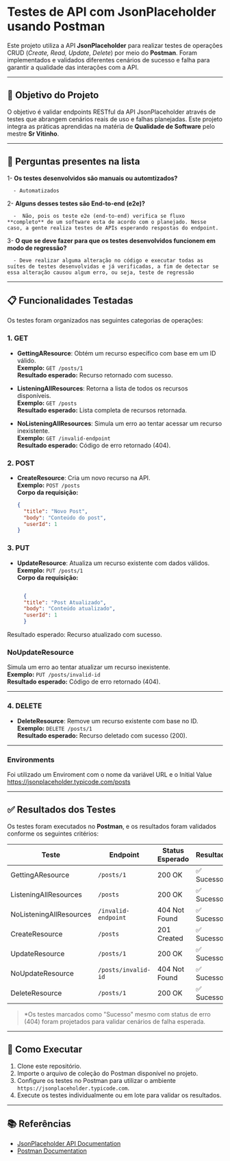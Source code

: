 # Testes de API com JsonPlaceholder usando Postman

Este projeto utiliza a API **JsonPlaceholder** para realizar testes de operações CRUD (_Create, Read, Update, Delete_) por meio do **Postman**. Foram implementados e validados diferentes cenários de sucesso e falha para garantir a qualidade das interações com a API.

---

## 🎯 Objetivo do Projeto
O objetivo é validar endpoints RESTful da API JsonPlaceholder através de testes que abrangem cenários reais de uso e falhas planejadas. Este projeto integra as práticas aprendidas na matéria de **Qualidade de Software** pelo mestre **Sr Vitinho**.

---

## 📄 Perguntas presentes na lista
1- **Os testes desenvolvidos são manuais ou automtizados?**

      - Automatizados

2- **Alguns desses testes são End-to-end (e2e)?**

      -  Não, pois os teste e2e (end-to-end) verifica se fluxo **completo** de um software esta de acordo com o planejado. Nesse caso, a gente realiza testes de APIs esperando respostas do endpoint.

3- **O que se deve fazer para que os testes desenvolvidos funcionem em modo de regressão?**

      - Deve realizar alguma alteração no código e executar todas as suítes de testes desenvolvidas e já verificadas, a fim de detectar se essa alteração causou algum erro, ou seja, teste de regressão

---

## 📋 Funcionalidades Testadas
Os testes foram organizados nas seguintes categorias de operações:

### **1. GET**
- **GettingAResource**: Obtém um recurso específico com base em um ID válido.  
  **Exemplo:** `GET /posts/1`  
  **Resultado esperado:** Recurso retornado com sucesso.

- **ListeningAllResources**: Retorna a lista de todos os recursos disponíveis.  
  **Exemplo:** `GET /posts`  
  **Resultado esperado:** Lista completa de recursos retornada.

- **NoListeningAllResources**: Simula um erro ao tentar acessar um recurso inexistente.  
  **Exemplo:** `GET /invalid-endpoint`  
  **Resultado esperado:** Código de erro retornado (404).  

### **2. POST**
- **CreateResource**: Cria um novo recurso na API.  
  **Exemplo:** `POST /posts`  
  **Corpo da requisição:**  
  ```json
  {
    "title": "Novo Post",
    "body": "Conteúdo do post",
    "userId": 1
  }

### **3. PUT**
- **UpdateResource**: Atualiza um recurso existente com dados válidos. 
  **Exemplo:** `PUT /posts/1`  
  **Corpo da requisição:**  
  ```json

    {
    "title": "Post Atualizado",
    "body": "Conteúdo atualizado",
    "userId": 1
    }
Resultado esperado: Recurso atualizado com sucesso.

### **NoUpdateResource**
Simula um erro ao tentar atualizar um recurso inexistente.  
**Exemplo:** `PUT /posts/invalid-id`  
**Resultado esperado:** Código de erro retornado (404).

---

### **4. DELETE**
- **DeleteResource**: Remove um recurso existente com base no ID.  
  **Exemplo:** `DELETE /posts/1`  
  **Resultado esperado:** Recurso deletado com sucesso (200).

---

### **Environments**
Foi utilizado um Enviroment com o nome da variável URL e o Initial Value https://jsonplaceholder.typicode.com/posts

---


## ✅ Resultados dos Testes
Os testes foram executados no **Postman**, e os resultados foram validados conforme os seguintes critérios:

| Teste                 | Endpoint               | Status Esperado | Resultado   |
|-----------------------|------------------------|-----------------|-------------|
| GettingAResource      | `/posts/1`            | 200 OK          | ✅ Sucesso   |
| ListeningAllResources | `/posts`              | 200 OK          | ✅ Sucesso   |
| NoListeningAllResources | `/invalid-endpoint`  | 404 Not Found   | ✅ Sucesso*  |
| CreateResource        | `/posts`              | 201 Created     | ✅ Sucesso   |
| UpdateResource        | `/posts/1`            | 200 OK          | ✅ Sucesso   |
| NoUpdateResource      | `/posts/invalid-id`   | 404 Not Found   | ✅ Sucesso*  |
| DeleteResource        | `/posts/1`            | 200 OK          | ✅ Sucesso   |

> *Os testes marcados como "Sucesso" mesmo com status de erro (404) foram projetados para validar cenários de falha esperada.

---

## 🚀 Como Executar
1. Clone este repositório.
2. Importe o arquivo de coleção do Postman disponível no projeto.
3. Configure os testes no Postman para utilizar o ambiente `https://jsonplaceholder.typicode.com`.
4. Execute os testes individualmente ou em lote para validar os resultados.

---

## 📚 Referências
- [JsonPlaceholder API Documentation](https://jsonplaceholder.typicode.com/)
- [Postman Documentation](https://learning.postman.com/)
